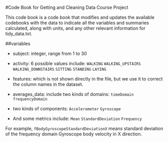 #Code Book for Getting and Cleaning Data Course Project

This code book is a code book that modifies and updates the available codebooks with the data to indicate all the variables and summaries calculated, along with units, and any other relevant information for tidy_data.txt.


##variables

* subject: 
integer, range from 1 to 30

* activity:
6 possible values include:
`WALKING`
`WALKING_UPSTAIRS`
`WALKING_DOWNSTAIRS`
`SITTING`
`STANDING`
`LAYING`

* features:
which is not shown directly in the file, but we use it to correct the column names in the dataset.

* averages_data:
include two kinds of domains:
`timeDomain`
`frequencyDomain`

* two kinds of components:
`Accelerometer`
`Gyroscope`

* And some metrics include:
`Mean`
`StandardDeviation`
`Frequency`

For example, 
`fBodyGyroscopeStandardDeviationX` means standard deviation of the frequency domain Gyroscope body velocity in X direction.











